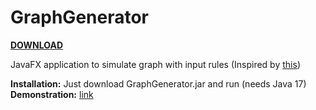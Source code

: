 # GraphGenerator  
  
  <b><a href="https://github.com/MrAlexeiMK/GraphGenerator/raw/main/GraphGenerator.jar">DOWNLOAD</a></b>  
  
 JavaFX application to simulate graph with input rules  (Inspired by <a href="https://writings.stephenwolfram.com/2020/04/finally-we-may-have-a-path-to-the-fundamental-theory-of-physics-and-its-beautiful/">this</a>)  
 
 <b>Installation:</b> Just download GraphGenerator.jar and run (needs Java 17)  
 <b>Demonstration:</b> <a href="https://www.youtube.com/watch?v=gsNErZ7KAk8">link</a>   
